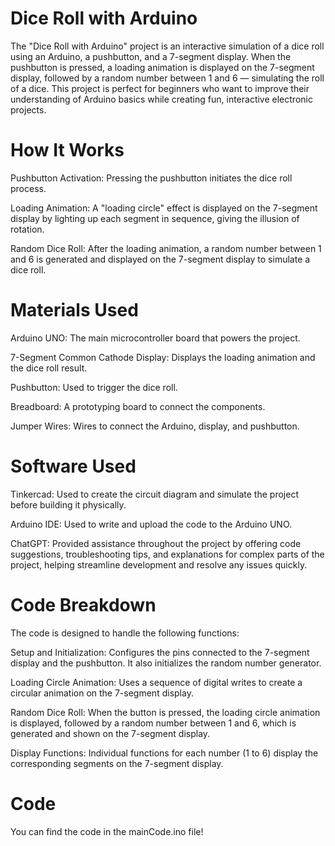 # Dice Roll with Arduino
The "Dice Roll with Arduino" project is an interactive simulation of a dice roll using an Arduino, a pushbutton, and a 7-segment display. When the pushbutton is pressed, a loading animation is displayed on the 7-segment display, followed by a random number between 1 and 6 — simulating the roll of a dice. This project is perfect for beginners who want to improve their understanding of Arduino basics while creating fun, interactive electronic projects.

# How It Works
Pushbutton Activation: Pressing the pushbutton initiates the dice roll process.

Loading Animation: A "loading circle" effect is displayed on the 7-segment display by lighting up each segment in sequence, giving the illusion of rotation.

Random Dice Roll: After the loading animation, a random number between 1 and 6 is generated and displayed on the 7-segment display to simulate a dice roll.

# Materials Used
Arduino UNO: The main microcontroller board that powers the project.

7-Segment Common Cathode Display: Displays the loading animation and the dice roll result.

Pushbutton: Used to trigger the dice roll.

Breadboard: A prototyping board to connect the components.

Jumper Wires: Wires to connect the Arduino, display, and pushbutton.

# Software Used
Tinkercad: Used to create the circuit diagram and simulate the project before building it physically.

Arduino IDE: Used to write and upload the code to the Arduino UNO.

ChatGPT: Provided assistance throughout the project by offering code suggestions, troubleshooting tips, and explanations for complex parts of the project, helping streamline development and resolve any issues quickly.

# Code Breakdown
The code is designed to handle the following functions:

Setup and Initialization: Configures the pins connected to the 7-segment display and the pushbutton. It also initializes the random number generator.

Loading Circle Animation: Uses a sequence of digital writes to create a circular animation on the 7-segment display.

Random Dice Roll: When the button is pressed, the loading circle animation is displayed, followed by a random number between 1 and 6, which is generated and shown on the 7-segment display.

Display Functions: Individual functions for each number (1 to 6) display the corresponding segments on the 7-segment display.

# Code
You can find the code in the mainCode.ino file!

